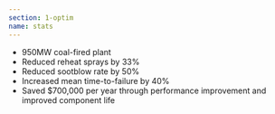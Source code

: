 ```yaml
---
section: 1-optim
name: stats
---
```

*   950MW coal-fired plant
*   Reduced reheat sprays by 33%
*   Reduced sootblow rate by 50%
*   Increased mean time-to-failure by 40%
*   Saved $700,000 per year through performance improvement and improved component life